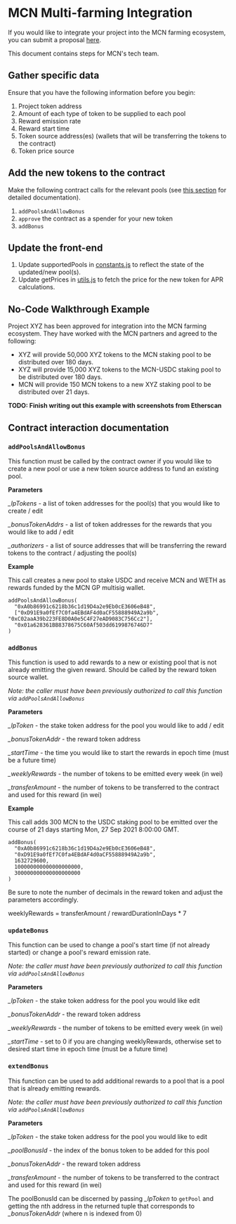 # MCN Multi-farming Integration

If you would like to integrate your project into the MCN farming ecosystem, you can submit a proposal [here](https://snapshot.org/#/mcnventures.eth).

This document contains steps for MCN's tech team.

## Gather specific data

Ensure that you have the following information before you begin:

1. Project token address
2. Amount of each type of token to be supplied to each pool
3. Reward emission rate
4. Reward start time
5. Token source address(es) (wallets that will be transferring the tokens to the contract)
6. Token price source

## Add the new tokens to the contract

Make the following contract calls for the relevant pools (see [this section](#contract-interaction-documentation) for detailed documentation).
1. `addPoolsAndAllowBonus`
2. `approve` the contract as a spender for your new token
3. `addBonus`

## Update the front-end

1. Update supportedPools in [constants.js](https://github.com/MCN-Ventures/mcn-farming-frontend/blob/main/src/sushi/lib/constants.js) to reflect the state of the updated/new pool(s).
2. Update getPrices in [utils.js](https://github.com/MCN-Ventures/mcn-farming-frontend/blob/main/src/sushi/utils.js) to fetch the price for the new token for APR calculations.

## No-Code Walkthrough Example

Project XYZ has been approved for integration into the MCN farming ecosystem. They have worked with the MCN partners and agreed to the following:
- XYZ will provide 50,000 XYZ tokens to the MCN staking pool to be distributed over 180 days.
- XYZ will provide 15,000 XYZ tokens to the MCN-USDC staking pool to be distributed over 180 days.
- MCN will provide 150 MCN tokens to a new XYZ staking pool to be distributed over 21 days.

**TODO: Finish writing out this example with screenshots from Etherscan**

## Contract interaction documentation

### `addPoolsAndAllowBonus`

This function must be called by the contract owner if you would like to create a new pool or use a new token source address to fund an existing pool.

**Parameters**

*_lpTokens* - a list of token addresses for the pool(s) that you would like to create / edit

*_bonusTokenAddrs* - a list of token addresses for the rewards that you would like to add / edit

*_authorizers* - a list of source addresses that will be transferring the reward tokens to the contract / adjusting the pool(s)

**Example**

This call creates a new pool to stake USDC and receive MCN and WETH as rewards funded by the MCN GP multisig wallet.

```
addPoolsAndAllowBonus(
  "0xA0b86991c6218b36c1d19D4a2e9Eb0cE3606eB48",
  ["0xD91E9a0fEf7C0fa4EBdAF4d0aCF55888949A2a9b", "0xC02aaA39b223FE8D0A0e5C4F27eAD9083C756Cc2"],
  "0x01a628361BB8378675C60Af503dd6199876746D7"
)
```

### `addBonus`

This function is used to add rewards to a new or existing pool that is not already emitting the given reward. Should be called by the reward token source wallet.

*Note: the caller must have been previously authorized to call this function via `addPoolsAndAllowBonus`*

**Parameters**

*_lpToken* - the stake token address for the pool you would like to add / edit

*_bonusTokenAddr* - the reward token address

*_startTime* - the time you would like to start the rewards in epoch time (must be a future time)

*_weeklyRewards* - the number of tokens to be emitted every week (in wei)

*_transferAmount* - the number of tokens to be transferred to the contract and used for this reward (in wei)

**Example**

This call adds 300 MCN to the USDC staking pool to be emitted over the course of 21 days starting Mon, 27 Sep 2021 8:00:00 GMT.

```
addBonus(
  "0xA0b86991c6218b36c1d19D4a2e9Eb0cE3606eB48",
  "0xD91E9a0fEf7C0fa4EBdAF4d0aCF55888949A2a9b",
  1632729600,
  100000000000000000000,
  300000000000000000000
)
```

Be sure to note the number of decimals in the reward token and adjust the parameters accordingly.

weeklyRewards = transferAmount / rewardDurationInDays * 7

### `updateBonus`

This function can be used to change a pool's start time (if not already started) or change a pool's reward emission rate.

*Note: the caller must have been previously authorized to call this function via `addPoolsAndAllowBonus`*

**Parameters**

*_lpToken* - the stake token address for the pool you would like edit

*_bonusTokenAddr* - the reward token address

*_weeklyRewards* - the number of tokens to be emitted every week (in wei)

*_startTime* - set to 0 if you are changing weeklyRewards, otherwise set to desired start time in epoch time (must be a future time)

### `extendBonus`

This function can be used to add additional rewards to a pool that is a pool that is already emitting rewards.

*Note: the caller must have been previously authorized to call this function via `addPoolsAndAllowBonus`*

**Parameters**

*_lpToken* - the stake token address for the pool you would like to edit

*_poolBonusId* - the index of the bonus token to be added for this pool

*_bonusTokenAddr* - the reward token address

*_transferAmount* - the number of tokens to be transferred to the contract and used for this reward (in wei)

The poolBonusId can be discerned by passing *_lpToken* to `getPool` and getting the nth address in the returned tuple that corresponds to *_bonusTokenAddr* (where n is indexed from 0)
